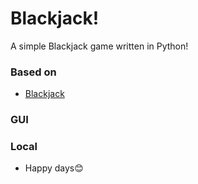# Blackjack!

A simple Blackjack game written in Python!

### Based on
- [Blackjack](https://gist.github.com/beaucarnes/d37ebda3aea8463147d8ef0ff3cb3c49)

### GUI

### Local 
- Happy days😊
